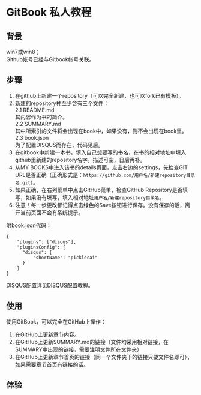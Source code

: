 # GitBook 私人教程

## 背景

win7或win8；  
Github帐号已经与Gitbook帐号关联。

## 步骤

1. 在github上新建一个repository（可以完全新建，也可以fork已有模板）。   
2. 新建的repository种至少含有三个文件：  
  2.1 README.md  
  其内容作为书的简介。   
  2.2 SUMMARY.md  
  其中所索引的文件将会出现在book中，如果没有，则不会出现在book里。  
  2.3 book.json  
  为了配置DISQUS而存在，代码见后。  
3. 在gitbook中新建一本书，填入自己想要写的书名，在书的相对地址中填入github里新建的repository名字。描述可空，日后再补。  
4. 从MY BOOKS中进入该书的details页面，点击右边的settings，先检查GIT URL是否正确（正确形式是：`https://github.com/用户名/新建repository目录名.git`）。  
5. 如果正确，在右列菜单中点击GitHub菜单，检查GitHub Repository是否填写，如果没有填写，填入相对地址`用户名/新建repository目录名`。  
6. 注意！每一步更改都记得点击绿色的Save按钮进行保存。没有保存的话，离开当前页面不会有系统提示。  

附book.json代码：

    {
		"plugins": ["disqus"],
		"pluginsConfig": {
		  "disqus": {
		      "shortName": "picklecai"
		  }
		}
	}

DISQUS配置详见[DISQUS配置教程](DISQUS.md)。

## 使用

使用GitBook，可以完全在GitHub上操作：  
1. 在GitHub上更新章节内容。  
2. 在GitHub上更新SUMMARY.md的链接（文件均采用相对链接，在SUMMARY中出现的链接，需要注明文件所在文件夹）  
3. 在GitHub上更新章节首页的链接（同一个文件夹下的链接只要文件名即可），如果需要章节首页有链接的话。  

## 体验

